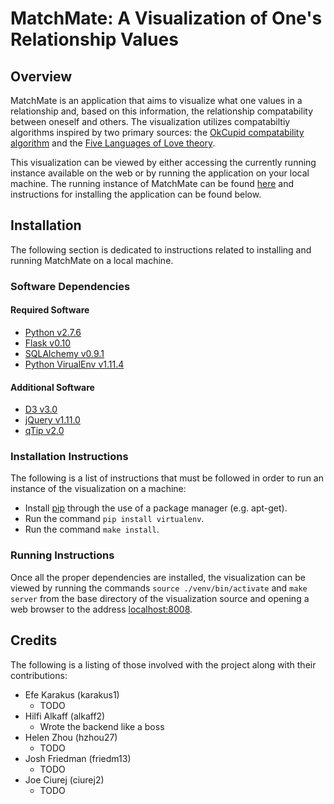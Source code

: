 # MatchMate: A Visualization of One's Relationship Values #

## Overview ##
MatchMate is an application that aims to visualize what one values in a
relationship and, based on this information, the relationship compatability
between oneself and others.  The visualization utilizes compatabiltiy
algorithms inspired by two primary sources: the [OkCupid compatability
algorithm][ok-cupid] and the [Five Languages of Love theory][5languages].

This visualization can be viewed by either accessing the currently running
instance available on the web or by running the application on your local
machine.  The running instance of MatchMate can be found [here][matchmate]
and instructions for installing the application can be found below.

## Installation ##
The following section is dedicated to instructions related to installing
and running MatchMate on a local machine.

### Software Dependencies ###

#### Required Software ####
- [Python v2.7.6][py]
- [Flask v0.10][py-flask]
- [SQLAlchemy v0.9.1][sql-alch]
- [Python VirualEnv v1.11.4][py-venv]

#### Additional Software ####
- [D3 v3.0][d3]
- [jQuery v1.11.0][jquery]
- [qTip v2.0][qtip]

### Installation Instructions ###
The following is a list of instructions that must be followed in order to run
an instance of the visualization on a machine:

- Install [pip][] through the use of a package manager (e.g. apt-get).
- Run the command `pip install virtualenv`.
- Run the command `make install`.

### Running Instructions ###
Once all the proper dependencies are installed, the visualization can
be viewed by running the commands `source ./venv/bin/activate` and `make server`
from the base directory of the visualization source and opening a web browser to
the address [localhost:8008][localhost].

## Credits ##
The following is a listing of those involved with the project along with their
contributions:

- Efe Karakus (karakus1)
    - TODO
- Hilfi Alkaff (alkaff2)
    - Wrote the backend like a boss
- Helen Zhou (hzhou27)
    - TODO
- Josh Friedman (friedm13)
    - TODO
- Joe Ciurej (ciurej2)
    - TODO


[ok-cupid]: https://www.okcupid.com/help/match-percentages
[5languages]: http://www.5lovelanguages.com/
[matchmate]: http://efekarakus.com:5000/

[py]: http://www.python.org/download/releases/2.7.6/
[py-flask]: http://flask.pocoo.org/
[py-venv]: https://pypi.python.org/pypi/virtualenv
[pip]: http://www.tornadoweb.org/en/stable/

[localhost]: http://localhost:8008
[sql-alch]: http://www.sqlalchemy.org/

[jquery]: http://jquery.com/
[qtip]: http://qtip2.com/
[d3]: http://d3js.org/
